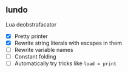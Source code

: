 ## lundo

Lua deobstrafacator

- [x] Pretty printer
- [x] Rewrite string literals with escapes in them
- [ ] Rewrite variable names
- [ ] Constant folding
- [ ] Automatically try tricks like `load = print`
